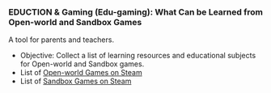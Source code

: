 ### EDUCTION & Gaming (Edu-gaming): What Can be Learned from Open-world and Sandbox Games
A tool for parents and teachers.

- Objective: Collect a list of learning resources and educational subjects for Open-world and Sandbox games.
- List of [Open-world Games on Steam](https://store.steampowered.com/search/?term=open+world)
- List of [Sandbox Games on Steam](https://store.steampowered.com/tags/en/Sandbox/)
